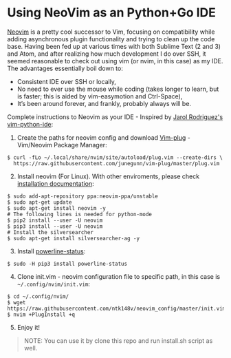 # Using NeoVim as an Python+Go IDE

[Neovim](https://neovim.io/) is a pretty cool successor to Vim, focusing on compatibility while adding asynchronous plugin functionality and trying to clean up the code base. Having been fed up at various times with both Sublime Text (2 and 3) and Atom, and after realizing how much development I do over SSH, it seemed reasonable to check out using vim (or nvim, in this case) as my IDE. The advantages essentially boil down to:

  - Consistent IDE over SSH or locally,
  - No need to ever use the mouse while coding (takes longer to learn, but is faster; this is aided by vim-easymotion and Ctrl-Space),
  - It’s been around forever, and frankly, probably always will be.

Complete instructions to Neovim as your IDE - Inspired by [Jarol Rodriguez's vim-python-ide](https://github.com/jarolrod/vim-python-ide):

1. Create the paths for neovim config and download [Vim-plug](https://github.com/junegunn/vim-plug) - Vim/Neovim Package Manager:

  ```
  $ curl -fLo ~/.local/share/nvim/site/autoload/plug.vim --create-dirs \
    https://raw.githubusercontent.com/junegunn/vim-plug/master/plug.vim
  ```

2. Install neovim (For Linux). With other enviroments, please check [installation documentation](https://github.com/neovim/neovim/wiki/Installing-Neovim):
  
  ```
  $ sudo add-apt-repository ppa:neovim-ppa/unstable
  $ sudo apt-get update
  $ sudo apt-get install neovim -y
  # The following lines is needed for python-mode
  $ pip2 install --user -U neovim
  $ pip3 install --user -U neovim
  # Install the silversearcher
  $ sudo apt-get install silversearcher-ag -y
  ```

3. Install [powerline-status](https://powerline.readthedocs.io/en/latest/installation.html):

  ```
  $ sudo -H pip3 install powerline-status
  ```

4. Clone init.vim - neovim configuration file to specific path, in this case is `~/.config/nvim/init.vim`:

  ```
  $ cd ~/.config/nvim/
  $ wget https://raw.githubusercontent.com/ntk148v/neovim_config/master/init.vim
  $ nvim +PlugInstall +q
  ```

5. Enjoy it!


> NOTE: You can use it by clone this repo and run install.sh script as well.
